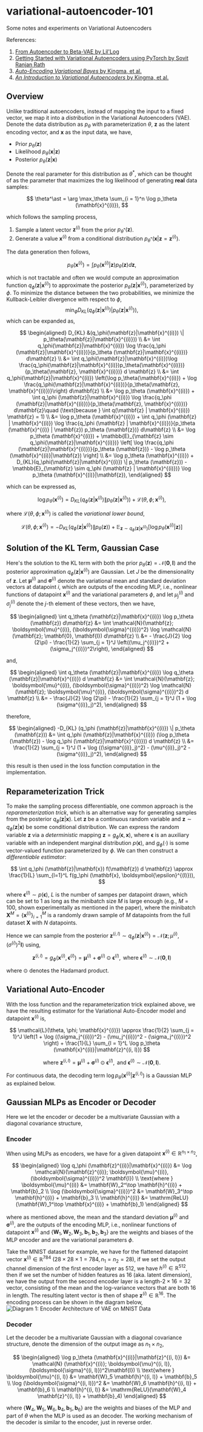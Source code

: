 # variational-autoencoder-101

Some notes and experiments on Variational Autoencoders

References:

1. [From Autoencoder to Beta-VAE by Lil'Log](https://lilianweng.github.io/posts/2018-08-12-vae/)
2. [Getting Started with Variational Autoencoders using PyTorch by Sovit Ranjan Rath](https://debuggercafe.com/getting-started-with-variational-autoencoders-using-pytorch/)
3. [*Auto-Encoding Variational Bayes* by Kingma, et al.](https://arxiv.org/abs/1312.6114)
4. [*An Introduction to Variational Autoencoders* by Kingma, et al.](https://arxiv.org/abs/1906.02691)

## Overview

Unlike traditional autoencoders, instead of mapping the input to a fixed vector, we map it into a *distribution* in the Variational Autoencoders (VAE). Denote the data distribution as $p_\theta$ with parameterization $\theta$, $\mathbf{z}$ as the latent encoding vector, and $\mathbf{x}$ as the input data, we have,

- Prior $p_\theta(\mathbf{z})$
- Likelihood $p_\theta (\mathbf{x} | \mathbf{z})$
- Posterior $p_\theta (\mathbf{z} | \mathbf{x})$

Denote the real parameter for this distribution as $\theta^\ast$, which can be thought of as the parameter that maximizes the log likelihood of generating **real** data samples:

$$
\theta^\ast = \arg \max_\theta \sum_{i = 1}^n \log p_\theta (\mathbf{x}^{(i)}),
$$

which follows the sampling process,

1. Sample a latent vector $\mathbf{z}^{(i)}$ from the prior $p_{\theta^\ast} (\mathbf{z})$.
2. Generate a value $\mathbf{x}^{(i)}$ from a conditional distribution $p_{\theta^\ast} (\mathbf{x} | \mathbf{z} = \mathbf{z}^{(i)})$.

The data generation then follows,

$$
p_\theta (\mathbf{x}^{(i)}) = \int p_\theta(\mathbf{x}^{(i)}|\mathbf{z}) p_\theta(\mathbf{z}) d\mathbf{z},
$$

which is not tractable and often we would compute an approximation function $q_\phi (\mathbf{z}|\mathbf{x}^{(i)})$ to approximate the posterior $p_\theta (\mathbf{z}|\mathbf{x}^{(i)})$, parameterized by $\phi$. To minimize the distance between the two probabilities, we minimize the Kullback-Leibler divergence with respect to $\phi$,
$$\min_\phi D_{KL} (q_\phi(\mathbf{z}|\mathbf{x}^{(i)}) | p_\theta(\mathbf{z}|\mathbf{x}^{(i)})),$$
which can be expanded as,

$$
\begin{aligned}
D_{KL} &(q_\phi(\mathbf{z}|\mathbf{x}^{(i)}) \| p_\theta(\mathbf{z}|\mathbf{x}^{(i)})) \\
&= \int q_\phi(\mathbf{z}|\mathbf{x}^{(i)}) \log \frac{q_\phi (\mathbf{z}|\mathbf{x}^{(i)})}{p_\theta (\mathbf{z}|\mathbf{x}^{(i)})} d\mathbf{z} \\
&= \int q_\phi(\mathbf{z}|\mathbf{x}^{(i)})\log \frac{q_\phi(\mathbf{z}|\mathbf{x}^{(i)})p_\theta(\mathbf{x}^{(i)})}{p_\theta(\mathbf{z}, \mathbf{x}^{(i)})} d \mathbf{z} \\
&= \int q_\phi(\mathbf{z}|\mathbf{x}^{(i)}) \left(\log p_\theta(\mathbf{x}^{(i)}) + \log \frac{q_\phi(\mathbf{z}|\mathbf{x}^{(i)})}{p_\theta(\mathbf{z}, \mathbf{x}^{(i)})}\right) d\mathbf{z} \\
&= \log p_\theta (\mathbf{x}^{(i)}) + \int q_\phi (\mathbf{z}|\mathbf{x}^{(i)}) \log \frac{q_\phi (\mathbf{z}|\mathbf{x}^{(i)})}{p_\theta(\mathbf{z}, \mathbf{x}^{(i)})} d\mathbf{z}\quad (\text{because } \int q(\mathbf{z} | \mathbf{x}^{(i)}) \mathbf{z} = 1) \\
&= \log p_\theta (\mathbf{x}^{(i)}) + \int q_\phi (\mathbf{z} | \mathbf{x}^{(i)}) \log \frac{q_\phi (\mathbf{z} | \mathbf{x}^{(i)})}{p_\theta (\mathbf{x}^{(i)} | \mathbf{z}) p_\theta (\mathbf{z})} d\mathbf{z} \\
&= \log p_\theta (\mathbf{x}^{(i)}) + \mathbb{E}_{\mathbf{z} \sim q_\phi(\mathbf{z}|\mathbf{x}^{(i)})} \left[ \log \frac{q_\phi (\mathbf{z}|\mathbf{x}^{(i)})}{p_\theta (\mathbf{z})} - \log p_\theta (\mathbf{x}^{(i)}|\mathbf{z}) \right] \\
&= \log p_\theta (\mathbf{x}^{(i)}) + D_{KL}(q_\phi(\mathbf{z}|\mathbf{x}^{(i)}) \| p_\theta (\mathbf{z})) - \mathbb{E}_{\mathbf{z} \sim q_\phi (\mathbf{z} | \mathbf{x}^{(i)})} \log p_\theta (\mathbf{x}^{(i)}|\mathbf{z}),
\end{aligned}
$$

which can be expressed as,

$$
\log p_\theta (\mathbf{x}^{(i)}) = D_{KL} (q_\phi (\mathbf{z}|\mathbf{x}^{(i)}) \| p_\theta (\mathbf{z} | \mathbf{x}^{(i)})) + \mathcal{L}(\theta, \phi; \mathbf{x}^{(i)}),
$$

where $\mathcal{L}(\theta, \phi; \mathbf{x}^{(i)})$ is called the *variational lower bound*,

$$
\mathcal{L}(\theta, \phi; \mathbf{x}^{(i)}) = - D_{KL} (q_\phi (\mathbf{z}|\mathbf{x}^{(i)}) \| p_\theta(\mathbf{z})) + \mathbb{E}_{\mathbf{z} \sim q_\phi (\mathbf{z} | \mathbf{x}^{(i)})} \left[ \log p_\theta (\mathbf{x}^{(i)}|\mathbf{z}) \right]
$$

## Solution of the KL Term, Gaussian Case

Here's the solution to the KL term with both the prior $p_\theta (\mathbf{z}) = \mathcal{N}(\mathbf{0}, \mathbf{I})$ and the posterior approximation $q_\phi(\mathbf{z}|\mathbf{x}^{(i)})$ are Gaussian. Let $J$ be the dimensionality of $\mathbf{z}$.
Let $\boldsymbol{\mu}^{(i)}$ and $\mathbf{\sigma}^{(i)}$ denote the variational mean and standard deviation vectors at datapoint $i$, which are outputs of the encoding MLP, i.e., nonlinear functions of datapoint $\mathbf{x}^{(i)}$ and the variational parameters $\phi$, and let $\mu^{(i)}_j$ and $\sigma^{(i)}_j$ denote the $j$-th element of these vectors, then we have,

$$
\begin{aligned}
\int q_\theta (\mathbf{z}|\mathbf{x}^{(i)}) \log p_\theta (\mathbf{z}) d\mathbf{z} &= \int \mathcal{N}(\mathbf{z}; \boldsymbol{\mu}^{(i)}, (\boldsymbol{\sigma}^{(i)})^2) \log \mathcal{N}(\mathbf{z}; \mathbf{0}, \mathbf{I}) d\mathbf{z} \\
&= - \frac{J}{2} \log (2\pi) - \frac{1}{2} \sum_{j = 1}^J \left((\mu_j^{(i)})^2 + (\sigma_j^{(i)})^2\right),
\end{aligned}
$$

and,

$$
\begin{aligned}
\int q_\theta (\mathbf{z}|\mathbf{x}^{(i)}) \log q_\theta (\mathbf{z}|\mathbf{x}^{(i)}) d \mathbf{z} &= \int \mathcal{N}(\mathbf{z}; \boldsymbol{\mu}^{(i)}, (\boldsymbol{\sigma}^{(i)})^2) \log \mathcal{N}(\mathbf{z}; \boldsymbol{\mu}^{(i)}, (\boldsymbol{\sigma}^{(i)})^2) d \mathbf{z} \\
&= - \frac{J}{2} \log (2\pi) - \frac{1}{2} \sum_{j = 1}^J (1 + \log (\sigma^{(i)}_j)^2),
\end{aligned}
$$

therefore,

$$
\begin{aligned}
-D_{KL} (q_\phi (\mathbf{z}|\mathbf{x}^{(i)}) \| p_\theta (\mathbf{z})) &= \int q_\phi (\mathbf{z}|\mathbf{x}^{(i)}) (\log p_\theta (\mathbf{z}) - \log q_\phi (\mathbf{z}|\mathbf{x}^{(i)})) d \mathbf{z} \\
&= \frac{1}{2} \sum_{j = 1}^J (1 + \log ((\sigma^{(i)}_j)^2) - (\mu^{(i)}_j)^2 - (\sigma^{(i)}_j)^2),
\end{aligned}
$$

this result is then used in the loss function computation in the implementation.

## Reparameterization Trick

To make the sampling process differentiable, one common approach is the *reparameterization trick*, which is an alternative way for generating samples from the posterior $q_\phi (\mathbf{z}|\mathbf{x})$. Let $\mathbf{z}$ be a continuous random variable and $\mathbf{z} \sim q_\phi (\mathbf{z}|\mathbf{x})$ be some conditional distribution. We can express the random variable $\mathbf{z}$ via a *deterministic* mapping $\mathbf{z} = g_\phi (\boldsymbol{\epsilon}, \mathbf{x})$, where $\boldsymbol{\epsilon}$ is an auxiliary variable with an independent marginal distribution $p(\boldsymbol{\epsilon})$, and $g_\phi (\cdot)$ is some vector-valued function parameterized by $\phi$. We can then construct a *differentiable estimator*:

$$
\int q_\phi (\mathbf{z}|\mathbf{x}) f(\mathbf{z}) d \mathbf{z} \approx \frac{1}{L} \sum_{l=1}^L f(g_\phi (\mathbf{x}, \boldsymbol{\epsilon}^{(l)})),
$$

where $\boldsymbol{\epsilon}^{(l)} \sim p(\boldsymbol{\epsilon})$, $L$ is the number of sampes per datapoint drawn, which can be set to $1$ as long as the minibatch size $M$ is large enough (e.g., $M=100$, shown experimentally as mentioned in the paper), where the minibatch $\mathbf{X}^M = \{ \mathbf{x}^{(i)} \}_{i = 1}^M$ is a randomly drawn sample of $M$ datapoints from the full dataset $\mathbf{X}$ with $N$ datapoints.

Hence we can sample from the posterior $\mathbf{z}^{(i,l)} \sim q_\phi (\mathbf{z} | \mathbf{x}^{(i)}) = \mathcal{N}(\mathbf{z}; \mu^{(i)}, (\sigma^{(i)})^2\mathbf{I})$ using,

$$
\mathbf{z}^{(i, l)} = g_\phi (\mathbf{x}^{(i)}, \boldsymbol{\epsilon}^{(l)}) = \boldsymbol{\mu}^{(i)} + \boldsymbol{\sigma}^{(i)} \odot \boldsymbol{\epsilon}^{(l)}, \text{ where } \boldsymbol{\epsilon}^{(l)} \sim \mathcal{N}(\mathbf{0}, \mathbf{I})
$$

where $\odot$ denotes the Hadamard product.

## Variational Auto-Encoder

With the loss function and the reparameterization trick explained above, we have the resulting estimator for the Variational Auto-Encoder model and datapoint $\mathbf{x}^{(i)}$ is,

$$
\mathcal{L}(\theta, \phi; \mathbf{x}^{(i)}) \approx \frac{1}{2} \sum_{j = 1}^J \left(1 + \log ((\sigma_j^{(i)})^2) - (\mu_j^{(i)})^2 - (\sigma_j^{(i)})^2 \right) + \frac{1}{L} \sum_{l = 1}^L \log p_\theta (\mathbf{x}^{(i)}|\mathbf{z}^{(i, l)})
$$

$$
\text{where } \mathbf{z}^{(i, l)} = \boldsymbol{\mu}^{(i)} + \boldsymbol{\sigma}^{(i)} \odot \boldsymbol{\epsilon}^{(l)}, \text{ and } \boldsymbol{\epsilon}^{(l)} \sim \mathcal{N}(\mathbf{0}, \mathbf{I}).
$$

For continuous data, the decoding term $\log p_\theta (\mathbf{x}^{(i)}|\mathbf{z}^{(i, l)})$ is a Gaussian MLP as explained below.

## Gaussian MLPs as Encoder or Decoder

Here we let the encoder or decoder be a multivariate Gaussian with a diagonal covariance structure,

### Encoder

When using MLPs as encoders, we have for a given datapoint $\mathbf{x}^{(i)} \in \mathbb{R}^{n_1 \times n_2}$,

$$
\begin{aligned}
    \log q_\phi (\mathbf{z}^{(i)}|\mathbf{x}^{(i)}) &= \log \mathcal{N}(\mathbf{z}^{(i)}; \boldsymbol{\mu}^{(i)}, (\boldsymbol{\sigma}^{(i)})^2 \mathbf{I}) \\
    \text{where } \boldsymbol{\mu}^{(i)} &= \mathbf{W}_2^\top \mathbf{h}^{(i)} + \mathbf{b}_2 \\
    \log (\boldsymbol{\sigma}^{(i)})^2 &= \mathbf{W}_3^\top \mathbf{h}^{(i)} + \mathbf{b}_3 \\
    \mathbf{h}^{(i)} &= \mathrm{ReLU} (\mathbf{W}_1^\top \mathbf{x}^{(i)} + \mathbf{b}_1)
\end{aligned}
$$

where as mentioned above, the mean and the standard deviation $\boldsymbol{\mu}^{(i)}$ and $\boldsymbol{\sigma}^{(i)}$, are the outputs of the encoding MLP, i.e., nonlinear functions of datapoint $\mathbf{x}^{(i)}$ and $\{\mathbf{W}_1, \mathbf{W}_2, \mathbf{W}_3, \mathbf{b}_1, \mathbf{b}_2, \mathbf{b}_3\}$ are the weights and biases of the MLP encoder and are the variational parameters $\phi$.

Take the MNIST dataset for example, we have for the flattened datapoint vector $\mathbf{x}^{(i)} \in \mathbb{R}^{784}$ $(28 \times 28 \times 1 = 784, n_1 = n_2 = 28)$, if we set the output channel dimension of the first encoder layer as $512$, we have $h^{(i)} \in \mathbb{R}^{512}$, then if we set the number of hidden features as $16$ (aka. latent dimension), we have the output from the second encoder layer is a length-$2 \times 16 = 32$ vector, consisting of the mean and the log-variance vectors that are both $16$ in length. The resulting latent vector is then of shape $\mathbf{z}^{(i)} \in \mathbb{R}^{16}$. The encoding process can be shown in the diagram below,
![Diagram 1: Encoder Architecture of VAE on MNIST Data](vae-encoder.jpg)

### Decoder

Let the decoder be a multivariate Gaussian with a diagonal covariance structure, denote the dimension of the output image as $n_1 \times n_2$,

$$
\begin{aligned}
    \log p_\theta (\mathbf{x}^{(i)}|\mathbf{z}^{(i, l)}) &= \mathcal{N} (\mathbf{x}^{(i)}; \boldsymbol{\mu}^{(i, l)}, (\boldsymbol{\sigma}^{(i, l)})^2\mathbf{I}) \\
    \text{where } \boldsymbol{\mu}^{(i, l)} &= \mathbf{W}_5 \mathbf{h}^{(i, l)} + \mathbf{b}_5 \\
    \log (\boldsymbol{\sigma}^{(i, l)})^2 &= \mathbf{W}_6 \mathbf{h}^{(i, l)} + \mathbf{b}_6 \\
    \mathbf{h}^{(i, l)} &= \mathrm{ReLU}(\mathbf{W}_4 \mathbf{z}^{(i, l)} + \mathbf{b}_4)
\end{aligned}
$$

where $\{\mathbf{W}_4, \mathbf{W}_5, \mathbf{W}_6, \mathbf{b}_4, \mathbf{b}_5, \mathbf{b}_6\}$ are the weights and biases of the MLP and part of $\theta$ when the MLP is used as an decoder. The working mechanism of the decoder is similar to the encoder, just in reverse order.
